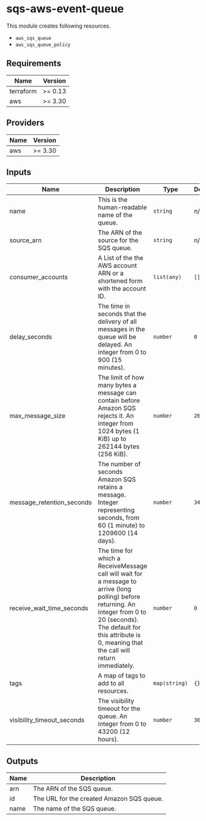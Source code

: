 # sqs-aws-event-queue

This module creates following resources.

- `aws_sqs_queue`
- `aws_sqs_queue_policy`

<!-- BEGINNING OF PRE-COMMIT-TERRAFORM DOCS HOOK -->
## Requirements

| Name | Version |
|------|---------|
| terraform | >= 0.13 |
| aws | >= 3.30 |

## Providers

| Name | Version |
|------|---------|
| aws | >= 3.30 |

## Inputs

| Name | Description | Type | Default | Required |
|------|-------------|------|---------|:--------:|
| name | This is the human-readable name of the queue. | `string` | n/a | yes |
| source\_arn | The ARN of the source for the SQS queue. | `string` | n/a | yes |
| consumer\_accounts | A List of the the AWS account ARN or a shortened form with the account ID. | `list(any)` | `[]` | no |
| delay\_seconds | The time in seconds that the delivery of all messages in the queue will be delayed. An integer from 0 to 900 (15 minutes). | `number` | `0` | no |
| max\_message\_size | The limit of how many bytes a message can contain before Amazon SQS rejects it. An integer from 1024 bytes (1 KiB) up to 262144 bytes (256 KiB). | `number` | `262144` | no |
| message\_retention\_seconds | The number of seconds Amazon SQS retains a message. Integer representing seconds, from 60 (1 minute) to 1209600 (14 days). | `number` | `345600` | no |
| receive\_wait\_time\_seconds | The time for which a ReceiveMessage call will wait for a message to arrive (long polling) before returning. An integer from 0 to 20 (seconds). The default for this attribute is 0, meaning that the call will return immediately. | `number` | `0` | no |
| tags | A map of tags to add to all resources. | `map(string)` | `{}` | no |
| visibility\_timeout\_seconds | The visibility timeout for the queue. An integer from 0 to 43200 (12 hours). | `number` | `30` | no |

## Outputs

| Name | Description |
|------|-------------|
| arn | The ARN of the SQS queue. |
| id | The URL for the created Amazon SQS queue. |
| name | The name of the SQS queue. |

<!-- END OF PRE-COMMIT-TERRAFORM DOCS HOOK -->
